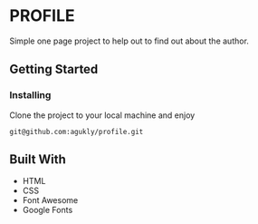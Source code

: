 # PROFILE
Simple one page project to help out to find out about the author.

## Getting Started

### Installing
Clone the project to your local machine and enjoy

`git@github.com:agukly/profile.git`

## Built With

- HTML
- CSS
- Font Awesome
- Google Fonts
